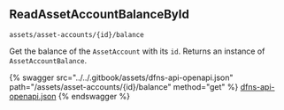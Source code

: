 
## ReadAssetAccountBalanceById
`assets/asset-accounts/{id}/balance`

Get the balance of the `AssetAccount` with its `id`. Returns an instance of `AssetAccountBalance`.

{% swagger src="../../.gitbook/assets/dfns-api-openapi.json" path="/assets/asset-accounts/{id}/balance" method="get" %}
[dfns-api-openapi.json](../../.gitbook/assets/dfns-api-openapi.json)
{% endswagger %}

